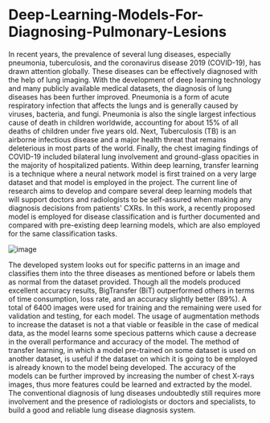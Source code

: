 # Deep-Learning-Models-For-Diagnosing-Pulmonary-Lesions


In recent years, the prevalence of several lung diseases, especially pneumonia, tuberculosis, and the coronavirus disease 2019 (COVID-19), has drawn attention globally. These diseases can be effectively diagnosed with the help of lung imaging. With the development of deep learning technology and many publicly available medical datasets, the diagnosis of lung diseases has been further improved. Pneumonia is a form of acute respiratory infection that affects the lungs and is generally caused by viruses, bacteria, and fungi. Pneumonia is also the single largest infectious cause of death in children worldwide, accounting for about 15% of all deaths of children under five years old. Next, Tuberculosis (TB) is an airborne infectious disease and a major health threat that remains deleterious in most parts of the world. Finally, the chest imaging findings of COVID-19 included bilateral lung involvement and ground-glass opacities in the majority of hospitalized patients. Within deep learning, transfer learning is a technique where a neural network model is first trained on a very large dataset and that model is employed in the project. The current line of research aims to develop and compare several deep learning models that will support doctors and radiologists to be self-assured when making any diagnosis decisions from patients' CXRs.  In this work, a recently proposed model is employed for disease classification and is further documented and compared with pre-existing deep learning models, which are also employed for the same classification tasks. 

![image](https://user-images.githubusercontent.com/70794697/217291299-dc5f92ab-73e1-4778-84d0-58a26eda5a86.png)


The developed system looks out for specific patterns in an image and classifies them into the three diseases as mentioned before or labels them as normal from the dataset provided. Though all the models produced excellent accuracy results, BigTransfer (BiT) outperformed others in terms of time consumption, loss rate, and an accuracy slightly better (89%). A total of 6400 images were used for training and the remaining were used for validation and testing, for each model. The usage of augmentation methods to increase the dataset is not a that viable or feasible in the case of medical data, as the model learns some specious patterns which cause a decrease in the overall performance and accuracy of the model. The method of transfer learning, in which a model pre-trained on some dataset is used on another dataset, is useful if the dataset on which it is going to be employed is already known to the model being developed. The accuracy of the models can be further improved by increasing the number of chest X-rays images, thus more features could be learned and extracted by the model. The conventional diagnosis of lung diseases undoubtedly still requires more involvement and the presence of radiologists or doctors and specialists, to build a good and reliable lung disease diagnosis system. 
